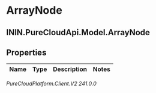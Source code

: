 # ArrayNode

## ININ.PureCloudApi.Model.ArrayNode

## Properties

|Name | Type | Description | Notes|
|------------ | ------------- | ------------- | -------------|



_PureCloudPlatform.Client.V2 241.0.0_
